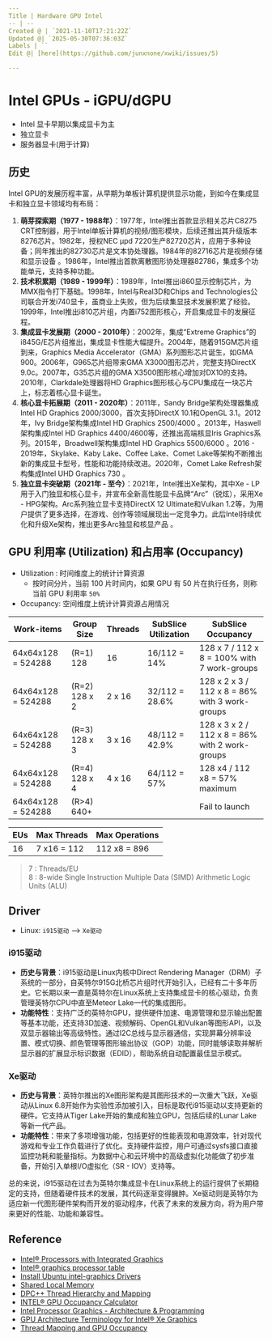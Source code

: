 ```yaml
---
Title | Hardware GPU Intel
-- | --
Created @ | `2021-11-10T17:21:22Z`
Updated @| `2025-05-30T07:36:03Z`
Labels | ``
Edit @| [here](https://github.com/junxnone/xwiki/issues/5)

---
```

# Intel GPUs - iGPU/dGPU

- Intel 显卡早期以集成显卡为主
- 独立显卡
- 服务器显卡(用于计算)

## 历史

Intel GPU的发展历程丰富，从早期为单板计算机提供显示功能，到如今在集成显卡和独立显卡领域均有布局：
1. **萌芽探索期（1977 - 1988年）**：1977年，Intel推出首款显示相关芯片C8275 CRT控制器，用于Intel单板计算机的视频/图形模块，后续还推出其升级版本8276芯片。1982年，授权NEC μpd 7220生产82720芯片，应用于多种设备；同年推出的82730芯片是文本协处理器。1984年的82716芯片是视频存储和显示设备 。1986年，Intel推出首款离散图形协处理器82786，集成多个功能单元，支持多种功能。
2. **技术积累期（1989 - 1999年）**：1989年，Intel推出i860显示控制芯片，为MMX指令打下基础。1998年，Intel与Real3D和Chips and Technologies公司联合开发i740显卡，虽商业上失败，但为后续集显技术发展积累了经验。1999年，Intel推出i810芯片组，内置i752图形核心，开启集成显卡的发展征程。
3. **集成显卡发展期（2000 - 2010年）**：2002年，集成“Extreme Graphics”的i845G/E芯片组推出，集成显卡性能大幅提升。2004年，随着915GM芯片组到来，Graphics Media Accelerator（GMA）系列图形芯片诞生，如GMA 900。2006年，G965芯片组带来GMA X3000图形芯片，完整支持DirectX 9.0c。2007年，G35芯片组的GMA X3500图形核心增加对DX10的支持。2010年，Clarkdale处理器将HD Graphics图形核心与CPU集成在一块芯片上，标志着核心显卡诞生。
4. **核心显卡拓展期（2011 - 2020年）**：2011年，Sandy Bridge架构处理器集成Intel HD Graphics 2000/3000，首次支持DirectX 10.1和OpenGL 3.1。2012年，Ivy Bridge架构集成Intel HD Graphics 2500/4000 。2013年，Haswell架构集成Intel HD Graphics 4400/4600等，还推出高端核显Iris Graphics系列。2015年，Broadwell架构集成Intel HD Graphics 5500/6000 。2016 - 2019年，Skylake、Kaby Lake、Coffee Lake、Comet Lake等架构不断推出新的集成显卡型号，性能和功能持续改进。2020年，Comet Lake Refresh架构集成Intel UHD Graphics 730 。
5. **独立显卡突破期（2021年 - 至今）**：2021年，Intel推出Xe架构，其中Xe - LP用于入门独显和核心显卡，并宣布全新高性能显卡品牌“Arc”（锐炫），采用Xe - HPG架构。Arc系列独立显卡支持DirectX 12 Ultimate和Vulkan 1.2等，为用户提供了更多选择，在游戏、创作等领域展现出一定竞争力。此后Intel持续优化和升级Xe架构，推出更多Arc独显和核显产品 。 


##  GPU 利用率 (Utilization) 和占用率 (Occupancy)

- Utilization : 时间维度上的统计计算资源
  - 按时间分片，当前 100 片时间内，如果 GPU 有 50 片在执行任务，则称当前 GPU 利用率 `50%` 
- Occupancy: 空间维度上统计计算资源占用情况


Work-items | Group Size | Threads | SubSlice Utilization | SubSlice Occupancy
-- | -- | -- | -- | --
64x64x128 = 524288    | (R=1) 128 | 16 | 16/112 = 14% | 128 x 7 / 112 x 8 = 100% with 7 work-groups
64x64x128 = 524288    | (R=2) 128 x 2| 2 x 16 | 32/112 = 28.6% | 128 x 2 x 3 / 112 x 8 = 86% with 3 work-groups
64x64x128 = 524288    | (R=3) 128 x 3| 3 x 16 | 48/112 = 42.9% | 128 x 3 x 2 / 112 x  8 = 86% with 2 work-groups
64x64x128 = 524288    | (R=4) 128 x 4| 4 x 16 | 64/112 = 57%  | 128 x4 / 112 x8 = 57% maximum
64x64x128 = 524288    | (R>4) 640+ |   |   | Fail to launch


EUs | Max Threads | Max Operations
-- | -- | --
16 | 7 x16 = 112 | 112 x8 = 896

> 7 : Threads/EU  
> 8 : 8-wide Single Instruction Multiple Data (SIMD) Arithmetic Logic Units (ALU) 


## Driver
- Linux: `i915驱动` --> `Xe驱动`

### i915驱动
- **历史与背景**：i915驱动是Linux内核中Direct Rendering Manager（DRM）子系统的一部分，自英特尔915G北桥芯片组时代开始引入，已经有二十多年历史。它长期以来一直是英特尔在Linux系统上支持集成显卡的核心驱动，负责管理英特尔CPU中直至Meteor Lake一代的集成图形。
- **功能特性**：支持广泛的英特尔GPU，提供硬件加速、电源管理和显示输出配置等基本功能，还支持3D加速、视频解码、OpenGL和Vulkan等图形API，以及双显示器输出等高级特性。通过I2C总线与显示器通信，实现屏幕分辨率设置、模式切换、颜色管理等图形输出协议（GOP）功能，同时能够读取并解析显示器的扩展显示标识数据（EDID），帮助系统自动配置最佳显示模式。

### Xe驱动
- **历史与背景**：英特尔推出的Xe图形架构是其图形技术的一次重大飞跃，Xe驱动从Linux 6.8开始作为实验性添加被引入，目标是取代i915驱动以支持更新的硬件。它支持从Tiger Lake开始的集成和独立GPU，包括后续的Lunar Lake等新一代产品。
- **功能特性**：带来了多项增强功能，包括更好的性能表现和电源效率，针对现代游戏和专业工作负载进行了优化。支持硬件监控，用户可通过sysfs接口直接监控功耗和能量指标。为数据中心和云环境中的高级虚拟化功能做了初步准备，开始引入单根I/O虚拟化（SR - IOV）支持等。

总的来说，i915驱动在过去为英特尔集成显卡在Linux系统上的运行提供了长期稳定的支持，但随着硬件技术的发展，其代码逐渐变得臃肿。Xe驱动则是英特尔为适应新一代图形硬件架构而开发的驱动程序，代表了未来的发展方向，将为用户带来更好的性能、功能和兼容性。

## Reference
- [Intel® Processors with Integrated Graphics](https://www.intel.com/content/www/us/en/develop/documentation/oneapi-gpu-optimization-guide/top/gen-arch.html)
- [Intel® graphics processor table](https://dgpu-docs.intel.com/devices/hardware-table.html)
- [Install Ubuntu intel-graphics Drivers](https://dgpu-docs.intel.com/index.html)
- [Shared Local Memory](https://www.intel.com/content/www/us/en/develop/documentation/oneapi-gpu-optimization-guide/top/kernels/slm.html)
- [DPC++ Thread Hierarchy and Mapping](https://www.intel.com/content/www/us/en/develop/documentation/oneapi-gpu-optimization-guide/top/thread-mapping.html)
- [INTEL® GPU Occupancy Calculator](https://oneapi-src.github.io/oneAPI-samples/Tools/GPU-Occupancy-Calculator/index.html)
- [Intel Processor Graphics - Architecture & Programming](https://www.intel.com/content/dam/develop/external/us/en/documents/intel-graphics-architecture-isa-and-microarchitecture-698638.pdf)
- [GPU Architecture Terminology for Intel® Xe Graphics](https://www.intel.com/content/www/us/en/developer/articles/technical/gpu-terminology-for-intel-xe.html)
- [Thread Mapping and GPU Occupancy](https://www.intel.com/content/www/us/en/docs/oneapi/optimization-guide-gpu/2023-1/thread-mapping-and-gpu-occupancy.html)

